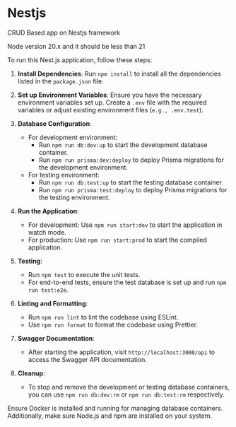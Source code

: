 # Nestjs

CRUD Based app on Nestjs framework

Node version 20.x and it should be less than 21

To run this Nest.js application, follow these steps:

1. **Install Dependencies**: Run `npm install` to install all the dependencies listed in the `package.json` file.

2. **Set up Environment Variables**: Ensure you have the necessary environment variables set up. Create a `.env` file with the required variables or adjust existing environment files (`e.g., .env.test`).

3. **Database Configuration**:

   - For development environment:
     - Run `npm run db:dev:up` to start the development database container.
     - Run `npm run prisma:dev:deploy` to deploy Prisma migrations for the development environment.
   - For testing environment:
     - Run `npm run db:test:up` to start the testing database container.
     - Run `npm run prisma:test:deploy` to deploy Prisma migrations for the testing environment.

4. **Run the Application**:

   - For development: Use `npm run start:dev` to start the application in watch mode.
   - For production: Use `npm run start:prod` to start the compiled application.

5. **Testing**:

   - Run `npm test` to execute the unit tests.
   - For end-to-end tests, ensure the test database is set up and run `npm run test:e2e`.

6. **Linting and Formatting**:

   - Run `npm run lint` to lint the codebase using ESLint.
   - Use `npm run format` to format the codebase using Prettier.

7. **Swagger Documentation**:

   - After starting the application, visit `http://localhost:3000/api` to access the Swagger API documentation.

8. **Cleanup**:
   - To stop and remove the development or testing database containers, you can use `npm run db:dev:rm` or `npm run db:test:rm` respectively.

Ensure Docker is installed and running for managing database containers. Additionally, make sure Node.js and npm are installed on your system.
